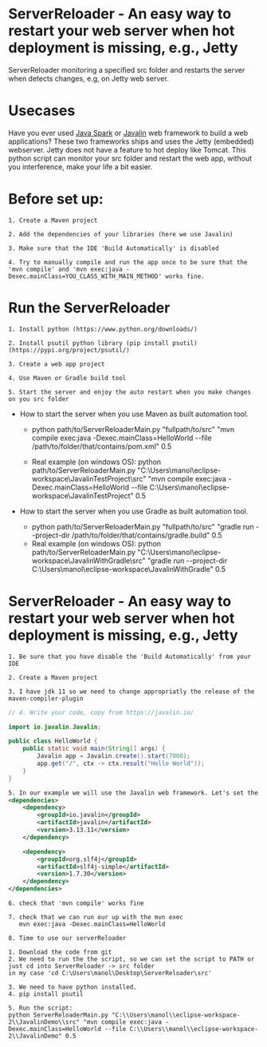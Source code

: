 # ServerReloader - An easy way to restart your web server when hot deployment is missing, e.g., Jetty
ServerReloader monitoring a specified src folder and restarts the server when detects changes, e.g, on Jetty web server.

# Usecases
Have you ever used [Java Spark](https://sparkjava.com/) or [Javalin](https://javalin.io/) web framework to build a web applications?
These two frameworks ships and uses the Jetty (embedded) webserver.
Jetty does not have a feature to hot deploy like Tomcat.
This python script can monitor your src folder and restart the web app, without you interference, make your life a bit easier.



# Before set up:
```
1. Create a Maven project
```
```
2. Add the dependencies of your libraries (here we use Javalin)
```
```
3. Make sure that the IDE 'Build Automatically' is disabled
```
```
4. Try to manually compile and run the app once to be sure that the 'mvn compile' and 'mvn exec:java -Dexec.mainClass=YOU_CLASS_WITH_MAIN_METHOD' works fine.
```

# Run the ServerReloader
```
1. Install python (https://www.python.org/downloads/)
```
```
2. Install psutil python library (pip install psutil) (https://pypi.org/project/psutil/)
```
```
3. Create a web app project
```
```
4. Use Maven or Gradle build tool
```

```
5. Start the server and enjoy the auto restart when you make changes on you src folder
```
* How to start the server when you use Maven as built automation tool. 
    * python path/to/ServerReloaderMain.py "fullpath/to/src" "mvn compile exec:java -Dexec.mainClass=HelloWorld --file /path/to/folder/that/contains/pom.xml" 0.5

    * Real example (on windows OS):
    python path/to/ServerReloaderMain.py "C:\\Users\\manol\\eclipse-workspace\\JavalinTestProject\\src" "mvn compile exec:java -Dexec.mainClass=HelloWorld --file C:\\Users\\manol\\eclipse-workspace\\JavalinTestProject" 0.5

* How to start the server when you use Gradle as built automation tool.
    * python path/to/ServerReloaderMain.py "fullpath/to/src" "gradle run  --project-dir     /path/to/folder/that/contains/gradle.build" 0.5
    * Real example (on windows OS): python path/to/ServerReloaderMain.py "C:\\Users\\manol\\eclipse-workspace\\JavalinWithGradle\\src" "gradle run  --project-dir C:\\Users\\manol\\eclipse-workspace\\JavalinWithGradle" 0.5

# ServerReloader - An easy way to restart your web server when hot deployment is missing, e.g., Jetty   

```
1. Be sure that you have disable the 'Build Automatically' from your IDE 
```

```
2. Create a Maven project
```
```
3. I have jdk 11 so we need to change appropriatly the release of the maven-compiler-plugin
```

```java
// 4. Write your code, copy from https://javalin.io/

import io.javalin.Javalin;

public class HelloWorld {
    public static void main(String[] args) {
        Javalin app = Javalin.create().start(7000);
        app.get("/", ctx -> ctx.result("Hello World"));
    }
}

```

```xml
5. In our example we will use the Javalin web framework. Let's set the dependencies
<dependencies>
    <dependency>
        <groupId>io.javalin</groupId>
        <artifactId>javalin</artifactId>
        <version>3.13.11</version>
    </dependency>

    <dependency>
        <groupId>org.slf4j</groupId>
        <artifactId>slf4j-simple</artifactId>
        <version>1.7.30</version>
    </dependency>
</dependencies>
```

```
6. check that 'mvn compile' works fine
```

```
7. check that we can run our up with the mvn exec
   mvn exec:java -Dexec.mainClass=HelloWorld
```

```
8. Time to use our serverReloader
        
1. Download the code from git
2. We need to run the the script, so we can set the script to PATH or just cd into ServerReloader -> src folder
in my case 'cd C:\Users\manol\Desktop\ServerReloader\src'

3. We need to have python installed.
4. pip install psutil

5. Run the script: 
python ServerReloaderMain.py "C:\\Users\manol\\eclipse-workspace-2\\JavalinDemo\\src" "mvn compile exec:java -Dexec.mainClass=HelloWorld --file C:\\Users\\manol\\eclipse-workspace-2\\JavalinDemo" 0.5
```
